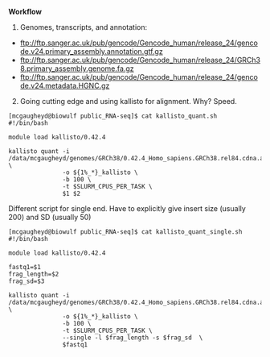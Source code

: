 **Workflow**

1. Genomes, transcripts, and annotation:
 - ftp://ftp.sanger.ac.uk/pub/gencode/Gencode_human/release_24/gencode.v24.primary_assembly.annotation.gtf.gz
 - ftp://ftp.sanger.ac.uk/pub/gencode/Gencode_human/release_24/GRCh38.primary_assembly.genome.fa.gz
 - ftp://ftp.sanger.ac.uk/pub/gencode/Gencode_human/release_24/gencode.v24.metadata.HGNC.gz
 
2. Going cutting edge and using kallisto for alignment. Why? Speed.
```
[mcgaugheyd@biowulf public_RNA-seq]$ cat kallisto_quant.sh 
#!/bin/bash

module load kallisto/0.42.4

kallisto quant -i /data/mcgaugheyd/genomes/GRCh38/0.42.4_Homo_sapiens.GRCh38.rel84.cdna.all.idx \
			   -o ${1%_*}_kallisto \
               -b 100 \
               -t $SLURM_CPUS_PER_TASK \
			   $1 $2
```
Different script for single end. Have to explicitly give insert size (usually 200) and SD (usually 50)
```
[mcgaugheyd@biowulf public_RNA-seq]$ cat kallisto_quant_single.sh 
#!/bin/bash

module load kallisto/0.42.4

fastq1=$1
frag_length=$2
frag_sd=$3

kallisto quant -i /data/mcgaugheyd/genomes/GRCh38/0.42.4_Homo_sapiens.GRCh38.rel84.cdna.all.idx \
			   -o ${1%_*}_kallisto \
               -b 100 \
               -t $SLURM_CPUS_PER_TASK \
			   --single -l $frag_length -s $frag_sd  \
			   $fastq1
```
 
 
 
 

